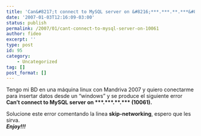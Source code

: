 ```yaml
---
title: 'Can&#8217;t connect to MySQL server on &#8216;***.***.**.***&#8217; (10061)'
date: '2007-01-03T12:16:09-03:00'
status: publish
permalink: /2007/01/cant-connect-to-mysql-server-on-10061
author: fideo
excerpt: ''
type: post
id: 95
category:
    - Uncategorized
tag: []
post_format: []
---
```

Tengo mi BD en una máquina linux con Mandriva 2007 y quiero conectarme para insertar datos desde un “windows” y se produce el siguiente error **Can’t connect to MySQL server on \*\*\*.\*\*\*.\*\*.\*\*\* (10061).**

Solucione este error comentando la linea **skip-networking**, espero que les sirva.  
***Enjoy!!!***